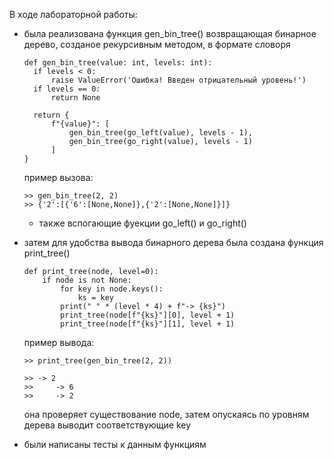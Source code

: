 В ходе лабораторной работы:
- была реализована функция gen_bin_tree() возвращающая бинарное дерево, созданое рекурсивным методом, в формате словоря

      def gen_bin_tree(value: int, levels: int):
        if levels < 0:
            raise ValueError('Ошибка! Введен отрицательный уровень!')
        if levels == 0:
            return None
  
        return {
            f"{value}": [
                gen_bin_tree(go_left(value), levels - 1),
                gen_bin_tree(go_right(value), levels - 1)
            ]
      }

  пример вызова:
  
      >> gen_bin_tree(2, 2)
      >> {'2':[{'6':[None,None]},{'2':[None,None]}]}
  
  - также вспогающие фуекции go_left() и go_right()
- затем для удобства вывода бинарного дерева была создана функция print_tree()
  
      def print_tree(node, level=0):
          if node is not None:
              for key in node.keys():
                  ks = key
              print(" " * (level * 4) + f"-> {ks}")
              print_tree(node[f"{ks}"][0], level + 1)
              print_tree(node[f"{ks}"][1], level + 1)

  пример вывода:

      >> print_tree(gen_bin_tree(2, 2))
    
      >> -> 2
      >>     -> 6
      >>     -> 2
  
  она проверяет существование node, затем опускаясь по уровням дерева выводит соответствующие key
- были написаны тесты к данным функциям
